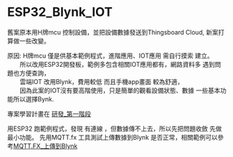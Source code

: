 # ESP32_Blynk_IOT
舊案原本用H牌mcu 控制設備，並把設備數據發送到Thingsboard Cloud, 新案打算做一些改變。  

原因:  H牌mcu 僅是供基本範例程式，進階應用、IOT應用 需自行摸索 建立。  
`    `所以改用ESP32開發板，範例多包含相關IOT應用都有，網路資料多 遇到問題也方便查詢，  
`    `雲端IOT 改用Blynk，費用較低 而且手機app畫面 較為舒適，  
`    `因為此案的IOT沒有要高階使用，只是簡單的觀看設備狀態、數據 一些基本功能所以選擇Bynk.   

專案學習計畫在 [研發_第一階段](File/研發_第一階段.png)


用ESP32 跑範例程式，發現 有連線 ，但數據傳不上去，所以先把問題收斂 先做最小功能。
先用MQTT.fx 工具測試上傳數據到Blynk 是否正常，相關範例可以參考[MQTT.FX_上傳到Blynk](MQTT.FX_上傳到Blynk.md)
